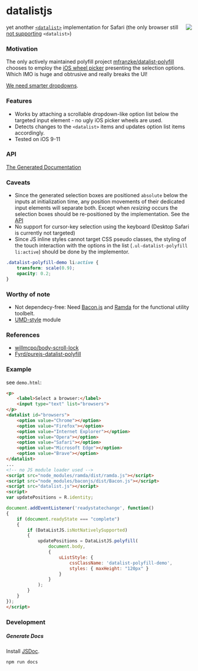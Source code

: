 # datalistjs
<img align="right" src="https://www.visisoft.de/media/datalist_demo_screen_recording.gif"/>

yet another [`<datalist>`](https://developer.mozilla.org/en-US/docs/Web/HTML/Element/datalist) implementation for Safari (the only browser still [not supporting](https://caniuse.com/#feat=datalist) `<datalist>`)

### Motivation
The only actively maintained polyfill project [mfranzke/datalist-polyfill](https://github.com/mfranzke/datalist-polyfill) chooses to employ the [iOS wheel picker](https://developer.apple.com/ios/human-interface-guidelines/controls/pickers/) presenting the selection options. Which IMO is huge and obtrusive and really breaks the UI!

 [We need smarter dropdowns](https://medium.com/@kollinz/dropdown-alternatives-for-better-mobile-forms-53e40d641b53).

### Features

* Works by attaching a scrollable dropdown-like option list below the targeted input element - no ugly iOS picker wheels are used.
* Detects changes to the `<datalist>` items and updates option list items accordingly.
* Tested on iOS 9-11

### <a name="api"></a> API
[The Generated Documentation](https://rawgit.com/semmel/datalistjs/master/doc/DataListJS.html)


### Caveats
* Since the generated selection boxes are positioned `absolute` below the inputs at initialization time, any position movements of their dedicated input elements will separate both. Except when *resizing* occurs the selection boxes should be re-positioned by the implementation. See the [API](#api)
* No support for cursor-key selection using the keyboard (Desktop Safari is currently not targeted)
* Since JS inline styles cannot target CSS pseudo classes, the styling of the touch interaction with the options in the list (`.ul-datalist-polyfill li:active`) should be done by the implementor.
```css
.datalist-polyfill-demo li:active {
    transform: scale(0.9);
    opacity: 0.2;
}
```

### Worthy of note
* Not dependecy-free: Need [Bacon.js](https://baconjs.github.io/) and [Ramda](http://ramdajs.com) for the functional utility toolbelt.
* [UMD-style](https://github.com/umdjs/umd) module

### References
* [willmcpo/body-scroll-lock](https://github.com/willmcpo/body-scroll-lock)
* [Fyrd/purejs-datalist-polyfill](https://github.com/Fyrd/purejs-datalist-polyfill)

### Example
see `demo.html`:
```html
<p>
    <label>Select a browser:</label>
    <input type="text" list="browsers">
</p>
<datalist id="browsers">
    <option value="Chrome"></option>
    <option value="Firefox"></option>
    <option value="Internet Explorer"></option>
    <option value="Opera"></option>
    <option value="Safari"></option>
    <option value="Microsoft Edge"></option>
    <option value="Brave"></option>
</datalist>
...
<!-- no JS module loader used -->
<script src="node_modules/ramda/dist/ramda.js"></script>
<script src="node_modules/baconjs/dist/Bacon.js"></script>
<script src="datalist.js"></script>
<script>
var updatePositions = R.identity;

document.addEventListener('readystatechange', function()
{
    if (document.readyState === "complete")
    {
        if (DataListJS.isNotNativelySupported)
        {
            updatePositions = DataListJS.polyfill(
                document.body,
                {
                    uListStyle: {
                        cssClassName: 'datalist-polyfill-demo',
                        styles: { maxHeight: "120px" }
                    }
                }
            );
        }
    }
});
</script>
```
### Development
##### Generate Docs
Install [JSDoc](http://usejsdoc.org/).
```shell
npm run docs
```